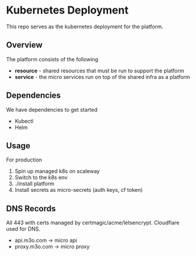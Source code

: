 # Kubernetes Deployment

This repo serves as the kubernetes deployment for the platform.

## Overview

The platform consists of the following

- **resource** - shared resources that must be run to support the platform
- **service** - the micro services run on top of the shared infra as a platform

## Dependencies

We have dependencies to get started

- Kubectl
- Helm

## Usage

For production

1. Spin up managed k8s on scaleway
2. Switch to the k8s env
3. ./install platform
3. Install secrets as micro-secrets (auth keys, cf token)

## DNS Records

All 443 with certs managed by certmagic/acme/letsencrypt. Cloudflare used for DNS.

- api.m3o.com -> micro api
- proxy.m3o.com -> micro proxy

